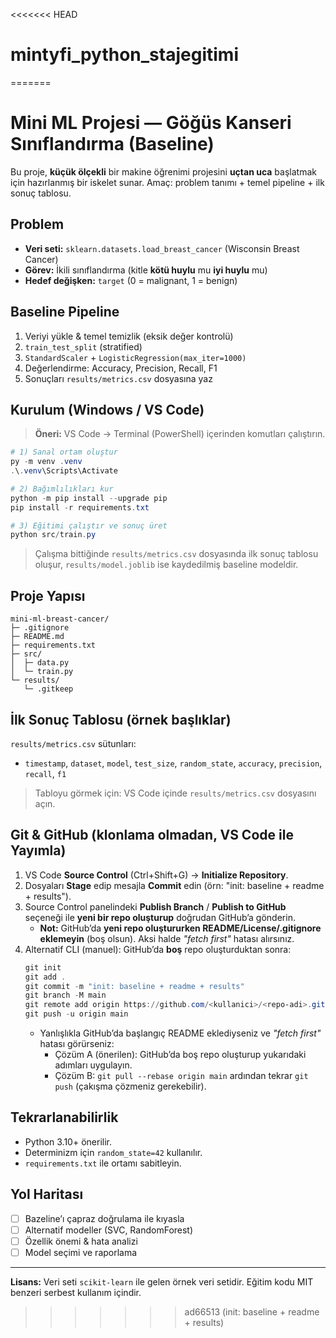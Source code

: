<<<<<<< HEAD
# mintyfi_python_stajegitimi
=======
# Mini ML Projesi — Göğüs Kanseri Sınıflandırma (Baseline)

Bu proje, **küçük ölçekli** bir makine öğrenimi projesini **uçtan uca** başlatmak için hazırlanmış bir iskelet sunar. 
Amaç: problem tanımı + temel pipeline + ilk sonuç tablosu.

## Problem
- **Veri seti:** `sklearn.datasets.load_breast_cancer` (Wisconsin Breast Cancer)
- **Görev:** İkili sınıflandırma (kitle **kötü huylu** mu **iyi huylu** mu)
- **Hedef değişken:** `target` (0 = malignant, 1 = benign)

## Baseline Pipeline
1. Veriyi yükle & temel temizlik (eksik değer kontrolü)
2. `train_test_split` (stratified)
3. `StandardScaler` + `LogisticRegression(max_iter=1000)`
4. Değerlendirme: Accuracy, Precision, Recall, F1
5. Sonuçları `results/metrics.csv` dosyasına yaz

## Kurulum (Windows / VS Code)
> **Öneri:** VS Code → Terminal (PowerShell) içerinden komutları çalıştırın.

```powershell
# 1) Sanal ortam oluştur
py -m venv .venv
.\.venv\Scripts\Activate

# 2) Bağımlılıkları kur
python -m pip install --upgrade pip
pip install -r requirements.txt

# 3) Eğitimi çalıştır ve sonuç üret
python src/train.py
```

> Çalışma bittiğinde `results/metrics.csv` dosyasında ilk sonuç tablosu oluşur, `results/model.joblib` ise kaydedilmiş baseline modeldir.

## Proje Yapısı
```
mini-ml-breast-cancer/
├─ .gitignore
├─ README.md
├─ requirements.txt
├─ src/
│  ├─ data.py
│  └─ train.py
└─ results/
   └─ .gitkeep
```

## İlk Sonuç Tablosu (örnek başlıklar)
`results/metrics.csv` sütunları:
- `timestamp`, `dataset`, `model`, `test_size`, `random_state`, `accuracy`, `precision`, `recall`, `f1`

> Tabloyu görmek için: VS Code içinde `results/metrics.csv` dosyasını açın.

## Git & GitHub (klonlama olmadan, VS Code ile Yayımla)
1. VS Code **Source Control** (Ctrl+Shift+G) → **Initialize Repository**.
2. Dosyaları **Stage** edip mesajla **Commit** edin (örn: "init: baseline + readme + results").
3. Source Control panelindeki **Publish Branch** / **Publish to GitHub** seçeneği ile **yeni bir repo oluşturup** doğrudan GitHub’a gönderin.
   - **Not:** GitHub’da **yeni repo oluştururken README/License/.gitignore eklemeyin** (boş olsun). Aksi halde *"fetch first"* hatası alırsınız.
4. Alternatif CLI (manuel): GitHub’da **boş** repo oluşturduktan sonra:
   ```powershell
   git init
   git add .
   git commit -m "init: baseline + readme + results"
   git branch -M main
   git remote add origin https://github.com/<kullanici>/<repo-adi>.git
   git push -u origin main
   ```
   - Yanlışlıkla GitHub’da başlangıç README eklediyseniz ve *"fetch first"* hatası görürseniz:
     - Çözüm A (önerilen): GitHub’da boş repo oluşturup yukarıdaki adımları uygulayın.
     - Çözüm B: `git pull --rebase origin main` ardından tekrar `git push` (çakışma çözmeniz gerekebilir).

## Tekrarlanabilirlik
- Python 3.10+ önerilir.
- Determinizm için `random_state=42` kullanılır.
- `requirements.txt` ile ortamı sabitleyin.

## Yol Haritası
- [ ] Bazeline’ı çapraz doğrulama ile kıyasla
- [ ] Alternatif modeller (SVC, RandomForest)
- [ ] Özellik önemi & hata analizi
- [ ] Model seçimi ve raporlama

---

**Lisans:** Veri seti `scikit-learn` ile gelen örnek veri setidir. Eğitim kodu MIT benzeri serbest kullanım içindir.
>>>>>>> ad66513 (init: baseline + readme + results)
